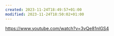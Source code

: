 ```yaml
---
created: 2023-11-24T18:49:57+01:00
modified: 2023-11-24T18:50:02+01:00
---
```


https://www.youtube.com/watch?v=3vQe81nlGS4

